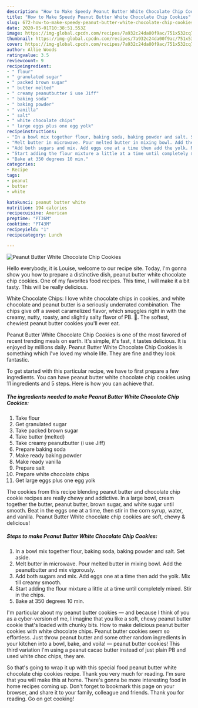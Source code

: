 ```yaml
---
description: "How to Make Speedy Peanut Butter White Chocolate Chip Cookies"
title: "How to Make Speedy Peanut Butter White Chocolate Chip Cookies"
slug: 672-how-to-make-speedy-peanut-butter-white-chocolate-chip-cookies
date: 2020-05-01T10:38:51.553Z
image: https://img-global.cpcdn.com/recipes/7a932c24da00f9ac/751x532cq70/peanut-butter-white-chocolate-chip-cookies-recipe-main-photo.jpg
thumbnail: https://img-global.cpcdn.com/recipes/7a932c24da00f9ac/751x532cq70/peanut-butter-white-chocolate-chip-cookies-recipe-main-photo.jpg
cover: https://img-global.cpcdn.com/recipes/7a932c24da00f9ac/751x532cq70/peanut-butter-white-chocolate-chip-cookies-recipe-main-photo.jpg
author: Allie Woods
ratingvalue: 3.5
reviewcount: 9
recipeingredient:
- " flour"
- " granulated sugar"
- " packed brown sugar"
- " butter melted"
- " creamy peanutbutter i use Jiff"
- " baking soda"
- " baking powder"
- " vanilla"
- " salt"
- " white chocolate chips"
- " large eggs plus one egg yolk"
recipeinstructions:
- "In a bowl mix together flour, baking soda, baking powder and salt. Set aside."
- "Melt butter in microwave. Pour melted butter in mixing bowl. Add the peanutbutter and mix vigorously."
- "Add both sugars and mix. Add eggs one at a time then add the yolk. Mix till creamy smooth."
- "Start adding the flour mixture a little at a time until completely mixed. Stir in the chips."
- "Bake at 350 degrees 10 min."
categories:
- Recipe
tags:
- peanut
- butter
- white

katakunci: peanut butter white 
nutrition: 194 calories
recipecuisine: American
preptime: "PT36M"
cooktime: "PT43M"
recipeyield: "1"
recipecategory: Lunch

---
```



![Peanut Butter White Chocolate Chip Cookies](https://img-global.cpcdn.com/recipes/7a932c24da00f9ac/751x532cq70/peanut-butter-white-chocolate-chip-cookies-recipe-main-photo.jpg)

Hello everybody, it is Louise, welcome to our recipe site. Today, I'm gonna show you how to prepare a distinctive dish, peanut butter white chocolate chip cookies. One of my favorites food recipes. This time, I will make it a bit tasty. This will be really delicious.

White Chocolate Chips: I love white chocolate chips in cookies, and white chocolate and peanut butter is a seriously underrated combination. The chips give off a sweet caramelized flavor, which snuggles right in with the creamy, nutty, roasty, and slightly salty flavor of PB. 🙂. The softest, chewiest peanut butter cookies you&#39;ll ever eat.

Peanut Butter White Chocolate Chip Cookies is one of the most favored of recent trending meals on earth. It's simple, it's fast, it tastes delicious. It is enjoyed by millions daily. Peanut Butter White Chocolate Chip Cookies is something which I've loved my whole life. They are fine and they look fantastic.


To get started with this particular recipe, we have to first prepare a few ingredients. You can have peanut butter white chocolate chip cookies using 11 ingredients and 5 steps. Here is how you can achieve that.

<!--inarticleads1-->

##### The ingredients needed to make Peanut Butter White Chocolate Chip Cookies:

1. Take  flour
1. Get  granulated sugar
1. Take  packed brown sugar
1. Take  butter (melted)
1. Take  creamy peanutbutter (i use Jiff)
1. Prepare  baking soda
1. Make ready  baking powder
1. Make ready  vanilla
1. Prepare  salt
1. Prepare  white chocolate chips
1. Get  large eggs plus one egg yolk


The cookies from this recipe blending peanut butter and chocolate chip cookie recipes are really chewy and addictive. In a large bowl, cream together the butter, peanut butter, brown sugar, and white sugar until smooth. Beat in the eggs one at a time, then stir in the corn syrup, water, and vanilla. Peanut Butter White chocolate chip cookies are soft, chewy &amp; delicious! 

<!--inarticleads2-->

##### Steps to make Peanut Butter White Chocolate Chip Cookies:

1. In a bowl mix together flour, baking soda, baking powder and salt. Set aside.
1. Melt butter in microwave. Pour melted butter in mixing bowl. Add the peanutbutter and mix vigorously.
1. Add both sugars and mix. Add eggs one at a time then add the yolk. Mix till creamy smooth.
1. Start adding the flour mixture a little at a time until completely mixed. Stir in the chips.
1. Bake at 350 degrees 10 min.


I&#39;m particular about my peanut butter cookies — and because I think of you as a cyber-version of me, I imagine that you like a soft, chewy peanut butter cookie that&#39;s loaded with chunky bits. How to make delicious peanut butter cookies with white chocolate chips. Peanut butter cookies seem so effortless. Just throw peanut butter and some other random ingredients in your kitchen into a bowl, bake, and voila! — peanut butter cookies! This third variation I&#39;m using a peanut cacao butter instead of just plain PB and used white choc chips, they are. 

So that's going to wrap it up with this special food peanut butter white chocolate chip cookies recipe. Thank you very much for reading. I'm sure that you will make this at home. There's gonna be more interesting food in home recipes coming up. Don't forget to bookmark this page on your browser, and share it to your family, colleague and friends. Thank you for reading. Go on get cooking!
